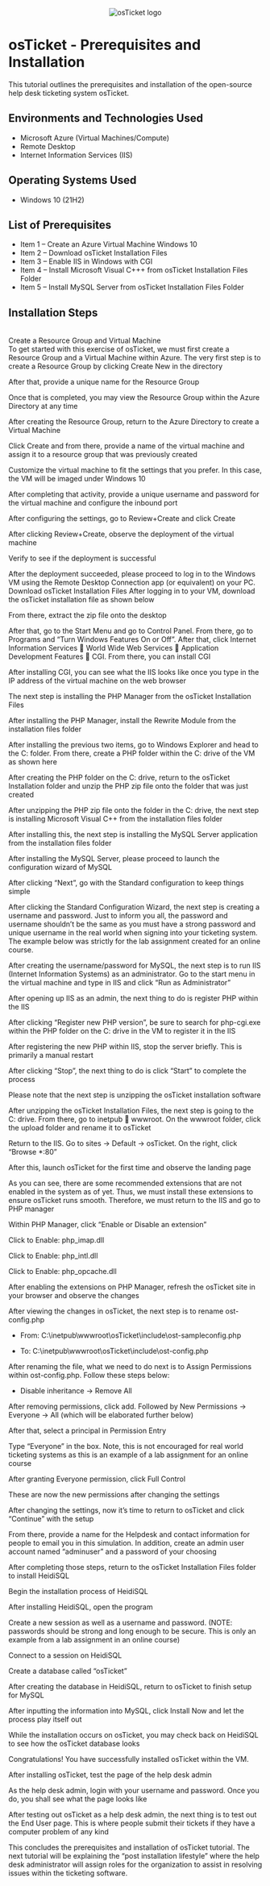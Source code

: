 <p align="center">
<img src="https://i.imgur.com/Clzj7Xs.png" alt="osTicket logo"/>
</p>

<h1>osTicket - Prerequisites and Installation</h1>
This tutorial outlines the prerequisites and installation of the open-source help desk ticketing system osTicket.<br />


<h2>Environments and Technologies Used</h2>

- Microsoft Azure (Virtual Machines/Compute)
- Remote Desktop
- Internet Information Services (IIS)

<h2>Operating Systems Used </h2>

- Windows 10</b> (21H2)

<h2>List of Prerequisites</h2>

- Item 1 – Create an Azure Virtual Machine Windows 10
- Item 2 – Download osTicket Installation Files
- Item 3 – Enable IIS in Windows with CGI
- Item 4 – Install Microsoft Visual C+++ from osTicket Installation Files Folder
- Item 5 – Install MySQL Server from osTicket Installation Files Folder

<h2>Installation Steps</h2>
<br>Create a Resource Group and Virtual Machine</br>
To get started with this exercise of osTicket, we must first create a Resource Group and a Virtual Machine within Azure. The very first step is to create a Resource Group by clicking Create New in the directory
 
After that, provide a unique name for the Resource Group
 
Once that is completed, you may view the Resource Group within the Azure Directory at any time
 
After creating the Resource Group, return to the Azure Directory to create a Virtual Machine
 
Click Create and from there, provide a name of the virtual machine and assign it to a resource group that was previously created
 
Customize the virtual machine to fit the settings that you prefer. In this case, the VM will be imaged under Windows 10
 
After completing that activity, provide a unique username and password for the virtual machine and configure the inbound port
 
 
After configuring the settings, go to Review+Create and click Create
 
After clicking Review+Create, observe the deployment of the virtual machine
 
Verify to see if the deployment is successful
 
After the deployment succeeded, please proceed to log in to the Windows VM using the Remote Desktop Connection app (or equivalent) on your PC.
Download osTicket Installation Files
After logging in to your VM, download the osTicket installation file as shown below
 
From there, extract the zip file onto the desktop
 
After that, go to the Start Menu and go to Control Panel. From there, go to Programs and “Turn Windows Features On or Off”. After that, click Internet Information Services  World Wide Web Services  Application Development Features  CGI. From there, you can install CGI
 
After installing CGI, you can see what the IIS looks like once you type in the IP address of the virtual machine on the web browser
 
The next step is installing the PHP Manager from the osTicket Installation Files
 
After installing the PHP Manager, install the Rewrite Module from the installation files folder
 
After installing the previous two items, go to Windows Explorer and head to the C: folder. From there, create a PHP folder within the C: drive of the VM as shown here
 
After creating the PHP folder on the C: drive, return to the osTicket Installation folder and unzip the PHP zip file onto the folder that was just created
 
After unzipping the PHP zip file onto the folder in the C: drive, the next step is installing Microsoft Visual C++ from the installation files folder
 
After installing this, the next step is installing the MySQL Server application from the installation files folder
 
After installing the MySQL Server, please proceed to launch the configuration wizard of MySQL
 
After clicking “Next”, go with the Standard configuration to keep things simple
 
After clicking the Standard Configuration Wizard, the next step is creating a username and password. Just to inform you all, the password and username shouldn’t be the same as you must have a strong password and unique username in the real world when signing into your ticketing system. The example below was strictly for the lab assignment created for an online course.
 
After creating the username/password for MySQL, the next step is to run IIS (Internet Information Systems) as an administrator. Go to the start menu in the virtual machine and type in IIS and click “Run as Administrator”
 
After opening up IIS as an admin, the next thing to do is register PHP within the IIS
 
After clicking “Register new PHP version”, be sure to search for php-cgi.exe within the PHP folder on the C: drive in the VM to register it in the IIS
 
After registering the new PHP within IIS, stop the server briefly. This is primarily a manual restart
 
After clicking “Stop”, the next thing to do is click “Start” to complete the process
 
Please note that the next step is unzipping the osTicket installation software
 
After unzipping the osTicket Installation Files, the next step is going to the C: drive. From there, go to inetpub  wwwroot. On the wwwroot folder, click the upload folder and rename it to osTicket
 
 
Return to the IIS. Go to sites -> Default -> osTicket. On the right, click “Browse *:80”
 
After this, launch osTicket for the first time and observe the landing page
 
As you can see, there are some recommended extensions that are not enabled in the system as of yet. Thus, we must install these extensions to ensure osTicket runs smooth. 
Therefore, we must return to the IIS and go to PHP manager
 
Within PHP Manager, click “Enable or Disable an extension”
 
Click to Enable: php_imap.dll
 

Click to Enable: php_intl.dll
 

Click to Enable: php_opcache.dll
 

After enabling the extensions on PHP Manager, refresh the osTicket site in your browser and observe the changes
 
After viewing the changes in osTicket, the next step is to rename ost-config.php
-	From: C:\inetpub\wwwroot\osTicket\include\ost-sampleconfig.php
 

-	To: C:\inetpub\wwwroot\osTicket\include\ost-config.php
 
After renaming the file, what we need to do next is to Assign Permissions within ost-config.php. Follow these steps below:
 

-	Disable inheritance -> Remove All
 

After removing permissions, click add. Followed by New Permissions -> Everyone -> All (which will be elaborated further below)
 
After that, select a principal in Permission Entry
 
Type “Everyone” in the box. Note, this is not encouraged for real world ticketing systems as this is an example of a lab assignment for an online course
 
After granting Everyone permission, click Full Control
 
These are now the new permissions after changing the settings
 
After changing the settings, now it’s time to return to osTicket and click “Continue” with the setup
 
From there, provide a name for the Helpdesk and contact information for people to email you in this simulation. In addition, create an admin user account named “adminuser” and a password of your choosing
 
After completing those steps, return to the osTicket Installation Files folder to install HeidiSQL
 
Begin the installation process of HeidiSQL
 
After installing HeidiSQL, open the program
 
Create a new session as well as a username and password. (NOTE: passwords should be strong and long enough to be secure. This is only an example from a lab assignment in an online course)
 
Connect to a session on HeidiSQL
 
Create a database called “osTicket”
 
After creating the database in HeidiSQL, return to osTicket to finish setup for MySQL
 
After inputting the information into MySQL, click Install Now and let the process play itself out
 
While the installation occurs on osTicket, you may check back on HeidiSQL to see how the osTicket database looks 
 
Congratulations! You have successfully installed osTicket within the VM. 
 
After installing osTicket, test the page of the help desk admin
 
As the help desk admin, login with your username and password. Once you do, you shall see what the page looks like 
 
After testing out osTicket as a help desk admin, the next thing is to test out the End User page. This is where people submit their tickets if they have a computer problem of any kind
 
This concludes the prerequisites and installation of osTicket tutorial. The next tutorial will be explaining the “post installation lifestyle” where the help desk administrator will assign roles for the organization to assist in resolving issues within the ticketing software.




</p>
<br />
